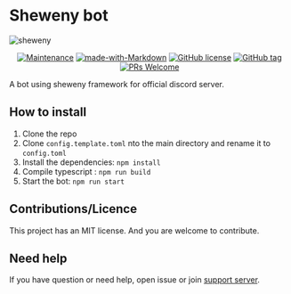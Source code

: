 # Sheweny bot

![sheweny](https://media.discordapp.net/attachments/881988260925153322/882027519753224244/sheweny_baniere.png) 

<div align="center">

[![Maintenance](https://img.shields.io/badge/Maintained%3F-yes-green.svg)](https://github.com/Sheweny/sheweny-bot)
[![made-with-Markdown](https://img.shields.io/badge/Made%20with-Markdown-1f425f.svg)](http://commonmark.org)
[![GitHub license](https://img.shields.io/github/license/Naereen/StrapDown.js.svg)](https://github.com/Sheweny/master/LICENSE)
[![GitHub tag](https://img.shields.io/github/tag/Sheweny/sheweny-bot.svg)](https://github.com/Sheweny/sheweny-bot/tags/)
[![PRs Welcome](https://img.shields.io/badge/PRs-welcome-brightgreen.svg?style=flat-square)](http://makeapullrequest.com)

</div>

A bot using sheweny framework for official discord server.

## How to install

1. Clone the repo
2. Clone `config.template.toml` nto the main directory and rename it to `config.toml`
3. Install the dependencies: `npm install`
4. Compile typescript : `npm run build`
5. Start the bot: `npm run start`

## Contributions/Licence

This project has an MIT license. And you are welcome to contribute.

## Need help

If you have question or need help, open issue or join [support server](https://discord.gg/qgd85nEf5a).
